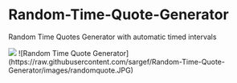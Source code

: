 # Random-Time-Quote-Generator
 Random Time Quotes Generator with automatic timed intervals

<img src="https://raw.githubusercontent.com/sargef/Random-Time-Quote-Generator/images/Wall.JPG">
![Random Time Quote Generator](https://raw.githubusercontent.com/sargef/Random-Time-Quote-Generator/images/randomquote.JPG)
